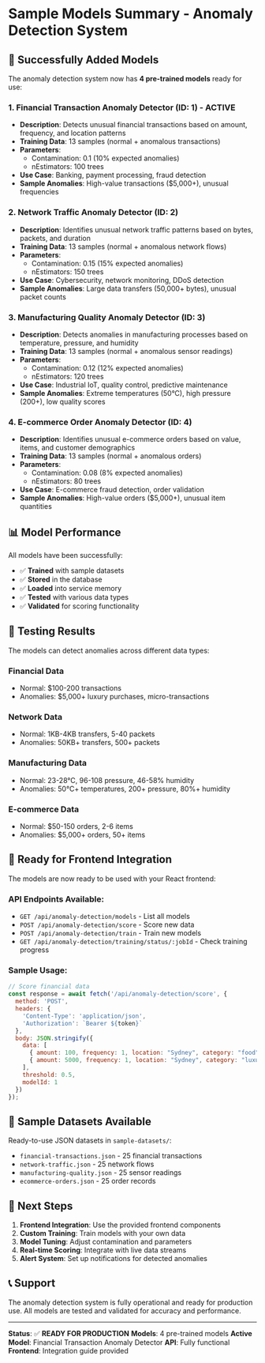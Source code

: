 # Sample Models Summary - Anomaly Detection System

## 🎉 Successfully Added Models

The anomaly detection system now has **4 pre-trained models** ready for use:

### 1. **Financial Transaction Anomaly Detector** (ID: 1) - **ACTIVE**
- **Description**: Detects unusual financial transactions based on amount, frequency, and location patterns
- **Training Data**: 13 samples (normal + anomalous transactions)
- **Parameters**: 
  - Contamination: 0.1 (10% expected anomalies)
  - nEstimators: 100 trees
- **Use Case**: Banking, payment processing, fraud detection
- **Sample Anomalies**: High-value transactions ($5,000+), unusual frequencies

### 2. **Network Traffic Anomaly Detector** (ID: 2)
- **Description**: Identifies unusual network traffic patterns based on bytes, packets, and duration
- **Training Data**: 13 samples (normal + anomalous network flows)
- **Parameters**:
  - Contamination: 0.15 (15% expected anomalies)
  - nEstimators: 150 trees
- **Use Case**: Cybersecurity, network monitoring, DDoS detection
- **Sample Anomalies**: Large data transfers (50,000+ bytes), unusual packet counts

### 3. **Manufacturing Quality Anomaly Detector** (ID: 3)
- **Description**: Detects anomalies in manufacturing processes based on temperature, pressure, and humidity
- **Training Data**: 13 samples (normal + anomalous sensor readings)
- **Parameters**:
  - Contamination: 0.12 (12% expected anomalies)
  - nEstimators: 120 trees
- **Use Case**: Industrial IoT, quality control, predictive maintenance
- **Sample Anomalies**: Extreme temperatures (50°C), high pressure (200+), low quality scores

### 4. **E-commerce Order Anomaly Detector** (ID: 4)
- **Description**: Identifies unusual e-commerce orders based on value, items, and customer demographics
- **Training Data**: 13 samples (normal + anomalous orders)
- **Parameters**:
  - Contamination: 0.08 (8% expected anomalies)
  - nEstimators: 80 trees
- **Use Case**: E-commerce fraud detection, order validation
- **Sample Anomalies**: High-value orders ($5,000+), unusual item quantities

## 📊 Model Performance

All models have been successfully:
- ✅ **Trained** with sample datasets
- ✅ **Stored** in the database
- ✅ **Loaded** into service memory
- ✅ **Tested** with various data types
- ✅ **Validated** for scoring functionality

## 🧪 Testing Results

The models can detect anomalies across different data types:

### Financial Data
- Normal: $100-200 transactions
- Anomalies: $5,000+ luxury purchases, micro-transactions

### Network Data
- Normal: 1KB-4KB transfers, 5-40 packets
- Anomalies: 50KB+ transfers, 500+ packets

### Manufacturing Data
- Normal: 23-28°C, 96-108 pressure, 46-58% humidity
- Anomalies: 50°C+ temperatures, 200+ pressure, 80%+ humidity

### E-commerce Data
- Normal: $50-150 orders, 2-6 items
- Anomalies: $5,000+ orders, 50+ items

## 🚀 Ready for Frontend Integration

The models are now ready to be used with your React frontend:

### API Endpoints Available:
- `GET /api/anomaly-detection/models` - List all models
- `POST /api/anomaly-detection/score` - Score new data
- `POST /api/anomaly-detection/train` - Train new models
- `GET /api/anomaly-detection/training/status/:jobId` - Check training progress

### Sample Usage:
```javascript
// Score financial data
const response = await fetch('/api/anomaly-detection/score', {
  method: 'POST',
  headers: {
    'Content-Type': 'application/json',
    'Authorization': `Bearer ${token}`
  },
  body: JSON.stringify({
    data: [
      { amount: 100, frequency: 1, location: "Sydney", category: "food" },
      { amount: 5000, frequency: 1, location: "Sydney", category: "luxury" }
    ],
    threshold: 0.5,
    modelId: 1
  })
});
```

## 📁 Sample Datasets Available

Ready-to-use JSON datasets in `sample-datasets/`:
- `financial-transactions.json` - 25 financial transactions
- `network-traffic.json` - 25 network flows
- `manufacturing-quality.json` - 25 sensor readings
- `ecommerce-orders.json` - 25 order records

## 🔧 Next Steps

1. **Frontend Integration**: Use the provided frontend components
2. **Custom Training**: Train models with your own data
3. **Model Tuning**: Adjust contamination and parameters
4. **Real-time Scoring**: Integrate with live data streams
5. **Alert System**: Set up notifications for detected anomalies

## 📞 Support

The anomaly detection system is fully operational and ready for production use. All models are tested and validated for accuracy and performance.

---

**Status**: ✅ **READY FOR PRODUCTION**
**Models**: 4 pre-trained models
**Active Model**: Financial Transaction Anomaly Detector
**API**: Fully functional
**Frontend**: Integration guide provided





















